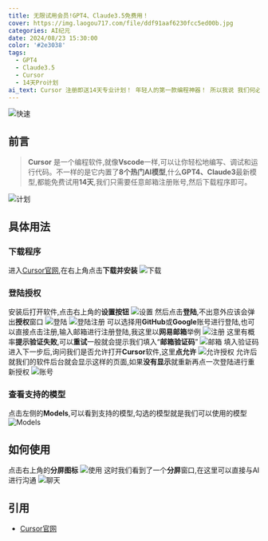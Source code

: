 ```yaml
---
title: 无限试用会员!GPT4、Claude3.5免费用！
cover: https://img.laogou717.com/file/ddf91aaf6230fcc5ed00b.jpg
categories: AI纪元
date: 2024/08/23 15:30:00
color: '#2e3038'
tags:
  - GPT4
  - Claude3.5
  - Cursor
  - 14天Pro计划
ai_text: Cursor 注册即送14天专业计划！ 年轻人的第一款编程神器！ 所以我说 我们何必编程
---
```

![快速](https://img.laogou717.com/file/b23a2b15ecf4255420686.gif)
## 前言
> **Cursor** 是一个编程软件,就像**Vscode**一样,可以让你轻松地编写、调试和运行代码。不一样的是它内置了**8个热门AI模型**,什么**GPT4、Claude3**最新模型,都能免费试用**14天**,我们只需要任意邮箱注册账号,然后下载程序即可。

![计划](https://img.laogou717.com/file/20c3cd4a499d2f86ca10a.png)
## 具体用法
### 下载程序
进入[Cursor官网](https://www.cursor.com/),在右上角点击**下载并安装**
![下载](https://img.laogou717.com/file/bdf38263c1424b392a32a.png)
### 登陆授权
安装后打开软件,点击右上角的**设置按钮**
![设置](https://img.laogou717.com/file/ad6c824e9a019c29b2d1a.png)
然后点击**登陆**,不出意外应该会弹出**授权**窗口
![登陆](https://img.laogou717.com/file/b0a7d23fedbaab5bf1f9d.png)
![登陆注册](https://img.laogou717.com/file/b2b1c019088ac81823919.png)
可以选择用**GitHub**或**Google**账号进行登陆,也可以直接点击注册,输入邮箱进行注册登陆,我这里以**网易邮箱**举例
![注册](https://img.laogou717.com/file/c3c9fe8d336289279ecf0.png)
这里有概率**提示验证失败**,可以**重试**一般就会提示我们填入“**邮箱验证码**”
![邮箱](https://img.laogou717.com/file/9d5a1d10e3e465b5cddeb.png)
填入验证码进入下一步后,询问我们是否允许打开**Cursor**软件,这里**点允许**
![允许授权](https://img.laogou717.com/file/f235357928178729a0470.png)
允许后就我们的软件后台就会显示这样的页面,如果**没有显示**就重新再点一次登陆进行重新授权
![账号](https://img.laogou717.com/file/fcb716804e90d379f81d2.png)
### 查看支持的模型
点击左侧的**Models**,可以看到支持的模型,勾选的模型就是我们可以使用的模型
![Models](https://img.laogou717.com/file/25ee64b9c116a6bbf7aed.png)
## 如何使用
点击右上角的**分屏图标**
![使用](https://img.laogou717.com/file/f2042e91a3c1ceba06268.png)
这时我们看到了一个**分屏**窗口,在这里可以直接与AI进行沟通
![聊天](https://img.laogou717.com/file/55c01c064049c9357a313.png)
## 引用
- [Cursor官网](https://www.cursor.com/)





